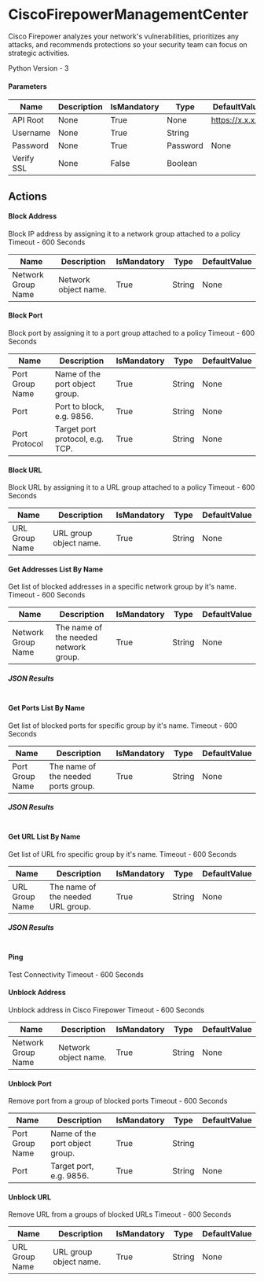 
# CiscoFirepowerManagementCenter

Cisco Firepower analyzes your network's vulnerabilities, prioritizes any attacks, and recommends protections so your security team can focus on strategic activities.

Python Version - 3
#### Parameters
|Name|Description|IsMandatory|Type|DefaultValue|
|----|-----------|-----------|----|------------|
|API Root|None|True|None|https://x.x.x.x/|
|Username|None|True|String||
|Password|None|True|Password|None|
|Verify SSL|None|False|Boolean||



## Actions
#### Block Address
Block IP address by assigning it to a network group attached to a policy
Timeout - 600 Seconds


|Name|Description|IsMandatory|Type|DefaultValue|
|----|-----------|-----------|----|------------|
|Network Group Name|Network object name.|True|String|None|



#### Block Port
Block port by assigning it to a port group attached to a policy
Timeout - 600 Seconds


|Name|Description|IsMandatory|Type|DefaultValue|
|----|-----------|-----------|----|------------|
|Port Group Name|Name of the port object group.|True|String|None|
|Port|Port to block, e.g. 9856.|True|String|None|
|Port Protocol|Target port protocol, e.g. TCP.|True|String|None|



#### Block URL
Block URL by assigning it to a URL group attached to a policy
Timeout - 600 Seconds


|Name|Description|IsMandatory|Type|DefaultValue|
|----|-----------|-----------|----|------------|
|URL Group Name|URL group object name.|True|String|None|



#### Get Addresses List By Name
Get list of blocked addresses in a specific network group by it's name. 
Timeout - 600 Seconds


|Name|Description|IsMandatory|Type|DefaultValue|
|----|-----------|-----------|----|------------|
|Network Group Name|The name of the needed network group.|True|String|None|



##### JSON Results
```json

```



#### Get Ports List By Name
Get list of blocked ports for specific group by it's name.
Timeout - 600 Seconds


|Name|Description|IsMandatory|Type|DefaultValue|
|----|-----------|-----------|----|------------|
|Port Group Name|The name of the needed ports group.|True|String|None|



##### JSON Results
```json

```



#### Get URL List By Name
Get list of URL fro specific group by it's name.
Timeout - 600 Seconds


|Name|Description|IsMandatory|Type|DefaultValue|
|----|-----------|-----------|----|------------|
|URL Group Name|The name of the needed URL group.|True|String|None|



##### JSON Results
```json

```



#### Ping
Test Connectivity
Timeout - 600 Seconds



#### Unblock Address
Unblock address in Cisco Firepower
Timeout - 600 Seconds


|Name|Description|IsMandatory|Type|DefaultValue|
|----|-----------|-----------|----|------------|
|Network Group Name|Network object name.|True|String|None|



#### Unblock Port
Remove port from a group of blocked ports
Timeout - 600 Seconds


|Name|Description|IsMandatory|Type|DefaultValue|
|----|-----------|-----------|----|------------|
|Port Group Name|Name of the port object group.|True|String||
|Port|Target port, e.g. 9856.|True|String|None|



#### Unblock URL
Remove URL from a groups of blocked URLs
Timeout - 600 Seconds


|Name|Description|IsMandatory|Type|DefaultValue|
|----|-----------|-----------|----|------------|
|URL Group Name|URL group object name.|True|String|None|









